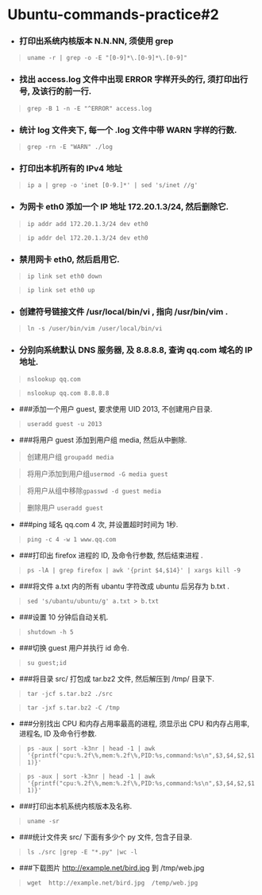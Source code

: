 # Ubuntu-commands-practice#2

* ### 打印出系统内核版本 N.N.NN, 须使用 grep

> `uname -r | grep -o -E "[0-9]*\.[0-9]*\.[0-9]"`

* ### 找出 access.log 文件中出现 ERROR 字样开头的行, 须打印出行号, 及该行的前一行.

> `grep -B 1 -n -E "^ERROR" access.log`

* ### 统计 log 文件夹下, 每一个 .log 文件中带 WARN 字样的行数.
> `grep -rn -E "WARN" ./log`

* ### 打印出本机所有的 IPv4 地址

> `ip a | grep -o 'inet [0-9.]*' | sed 's/inet //g'`

* ### 为网卡 eth0 添加一个 IP 地址 172.20.1.3/24, 然后删除它.

>`ip addr add 172.20.1.3/24 dev eth0`

>`ip addr del 172.20.1.3/24 dev eth0`

* ### 禁用网卡 eth0, 然后启用它.
>`ip link set eth0 down`

>`ip link set eth0 up`

* ### 创建符号链接文件 /usr/local/bin/vi , 指向 /usr/bin/vim .

>`ln -s /user/bin/vim /user/local/bin/vi`

* ### 分别向系统默认 DNS 服务器, 及 8.8.8.8, 查询 qq.com 域名的 IP 地址.
>`nslookup qq.com`

>`nslookup qq.com 8.8.8.8`

* ###添加一个用户 guest, 要求使用 UID 2013, 不创建用户目录.

>`useradd guest -u 2013`

* ###将用户 guest 添加到用户组 media, 然后从中删除.

>创建用户组 `groupadd media`

> 将用户添加到用户组`usermod -G media guest`

>将用户从组中移除`gpasswd -d guest media`

>删除用户 `useradd guest`

* ###ping 域名 qq.com 4 次, 并设置超时时间为 1秒.

>`ping -c 4 -w 1 www.qq.com`

* ###打印出 firefox 进程的 ID, 及命令行参数, 然后结束进程
.
>`ps -lA | grep firefox | awk '{print $4,$14}' | xargs kill -9`

* ###将文件 a.txt 内的所有 ubantu 字符改成 ubuntu 后另存为 b.txt .

>`sed 's/ubantu/ubuntu/g' a.txt > b.txt`

* ###设置 10 分钟后自动关机.

>`shutdown -h 5`

* ###切换 guest 用户并执行 id 命令.

>`su guest;id`

* ###将目录 src/ 打包成 tar.bz2 文件, 然后解压到 /tmp/ 目录下.

>`tar -jcf s.tar.bz2 ./src`

>`tar -jxf s.tar.bz2 -C /tmp`

* ###分别找出 CPU 和内存占用率最高的进程, 须显示出 CPU 和内存占用率, 进程名, ID 及命令行参数.

>`ps -aux | sort -k3nr | head -1 | awk '{printf("cpu:%.2f\%,mem:%.2f\%,PID:%s,command:%s\n",$3,$4,$2,$11)}'`

>`ps -aux | sort -k3nr | head -1 | awk '{printf("cpu:%.2f\%,mem:%.2f\%,PID:%s,command:%s\n",$3,$4,$2,$11)}'`

* ###打印出本机系统内核版本及名称.

>`uname -sr`


* ###统计文件夹 src/ 下面有多少个 py 文件, 包含子目录.

>`ls ./src |grep -E "*.py" |wc -l`

* ###下载图片 http://example.net/bird.jpg 到 /tmp/web.jpg

>`wget  http://example.net/bird.jpg  /temp/web.jpg`
